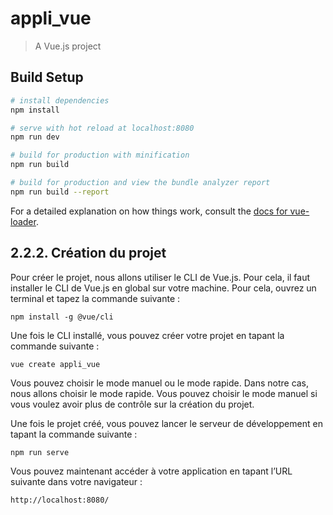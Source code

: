 # appli_vue

> A Vue.js project

## Build Setup

``` bash
# install dependencies
npm install

# serve with hot reload at localhost:8080
npm run dev

# build for production with minification
npm run build

# build for production and view the bundle analyzer report
npm run build --report
```

For a detailed explanation on how things work, consult the [docs for vue-loader](http://vuejs.github.io/vue-loader).

## 2.2.2. Création du projet

Pour créer le projet, nous allons utiliser le CLI de Vue.js. Pour cela, il faut installer le CLI de Vue.js en global sur votre machine. Pour cela, ouvrez un terminal et tapez la commande suivante :

```
npm install -g @vue/cli
```

Une fois le CLI installé, vous pouvez créer votre projet en tapant la commande suivante :

```
vue create appli_vue
```

Vous pouvez choisir le mode manuel ou le mode rapide. Dans notre cas, nous allons choisir le mode rapide. Vous pouvez choisir le mode manuel si vous voulez avoir plus de contrôle sur la création du projet.

Une fois le projet créé, vous pouvez lancer le serveur de développement en tapant la commande suivante :

```
npm run serve
```

Vous pouvez maintenant accéder à votre application en tapant l’URL suivante dans votre navigateur :
```
http://localhost:8080/
```